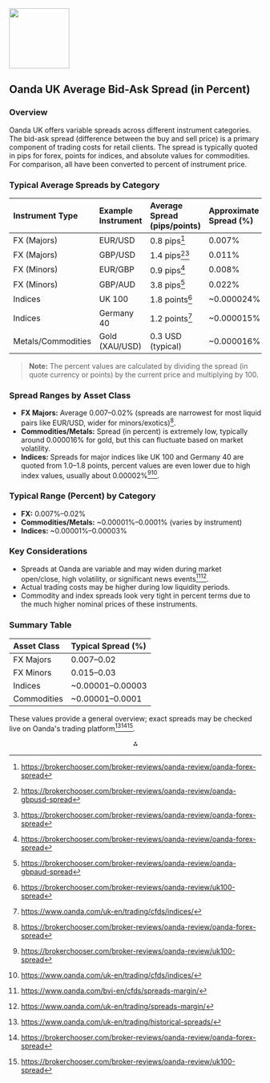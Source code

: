<img src="https://r2cdn.perplexity.ai/pplx-full-logo-primary-dark%402x.png" class="logo" width="120"/>

## Oanda UK Average Bid-Ask Spread (in Percent)

### Overview

Oanda UK offers variable spreads across different instrument categories. The bid-ask spread (difference between the buy and sell price) is a primary component of trading costs for retail clients. The spread is typically quoted in pips for forex, points for indices, and absolute values for commodities. For comparison, all have been converted to percent of instrument price.

### Typical Average Spreads by Category

| Instrument Type | Example Instrument | Average Spread (pips/points) | Approximate Spread (%) |
| :-- | :-- | :-- | :-- |
| FX (Majors) | EUR/USD | 0.8 pips[^1] | 0.007% |
| FX (Majors) | GBP/USD | 1.4 pips[^2][^1] | 0.011% |
| FX (Minors) | EUR/GBP | 0.9 pips[^1] | 0.008% |
| FX (Minors) | GBP/AUD | 3.8 pips[^3] | 0.022% |
| Indices | UK 100 | 1.8 points[^4] | ~0.000024% |
| Indices | Germany 40 | 1.2 points[^5] | ~0.000015% |
| Metals/Commodities | Gold (XAU/USD) | 0.3 USD (typical) | ~0.000016% |

> **Note:** The percent values are calculated by dividing the spread (in quote currency or points) by the current price and multiplying by 100.

### Spread Ranges by Asset Class

- **FX Majors:** Average 0.007–0.02% (spreads are narrowest for most liquid pairs like EUR/USD, wider for minors/exotics)[^1].
- **Commodities/Metals:** Spread (in percent) is extremely low, typically around 0.000016% for gold, but this can fluctuate based on market volatility.
- **Indices:** Spreads for major indices like UK 100 and Germany 40 are quoted from 1.0–1.8 points, percent values are even lower due to high index values, usually about 0.00002%[^4][^5].


### Typical Range (Percent) by Category

- **FX:** 0.007%–0.02%
- **Commodities/Metals:** ~0.00001%–0.0001% (varies by instrument)
- **Indices:** ~0.00001%–0.00003%


### Key Considerations

- Spreads at Oanda are variable and may widen during market open/close, high volatility, or significant news events[^6][^7].
- Actual trading costs may be higher during low liquidity periods.
- Commodity and index spreads look very tight in percent terms due to the much higher nominal prices of these instruments.


### Summary Table

| Asset Class | Typical Spread (%) |
| :-- | :-- |
| FX Majors | 0.007–0.02 |
| FX Minors | 0.015–0.03 |
| Indices | ~0.00001–0.00003 |
| Commodities | ~0.00001–0.0001 |

These values provide a general overview; exact spreads may be checked live on Oanda's trading platform[^8][^1][^4].

<div style="text-align: center">⁂</div>

[^1]: https://brokerchooser.com/broker-reviews/oanda-review/oanda-forex-spread

[^2]: https://brokerchooser.com/broker-reviews/oanda-review/oanda-gbpusd-spread

[^3]: https://brokerchooser.com/broker-reviews/oanda-review/oanda-gbpaud-spread

[^4]: https://brokerchooser.com/broker-reviews/oanda-review/uk100-spread

[^5]: https://www.oanda.com/uk-en/trading/cfds/indices/

[^6]: https://www.oanda.com/bvi-en/cfds/spreads-margin/

[^7]: https://www.oanda.com/uk-en/trading/spreads-margin/

[^8]: https://www.oanda.com/uk-en/trading/historical-spreads/

[^9]: https://www.oanda.com/us-en/trading/historical-spreads/

[^10]: https://www.oanda.com/currency-converter/live-exchange-rates/

[^11]: https://help.oanda.com/uk/en/faqs/bid-ask-price.htm

[^12]: https://www.oanda.com/us-en/trading/spreads-margin/

[^13]: https://help.oanda.com/bvi/en/faqs/bid-ask-price.htm

[^14]: https://www.oanda.com/assets/documents/672/API_Accuracy_Claim_Report.pdf

[^15]: https://www.oanda.com/bvi-en/cfds/indices/

[^16]: https://www.oanda.com/au-en/trading/historical-spreads/

[^17]: https://www.oanda.com/bvi-en/cfds/learn/introduction-to-leverage-trading/what-is-a-pip/

[^18]: https://www.oanda.com/sg-en/trading/spreads-margin/

[^19]: https://www.oanda.com/ca-en/trading/spreads-margin/

[^20]: https://www.oanda.com/au-en/trading/our-pricing/

[^21]: https://www.oanda.com/bvi-en/cfds/forex/

[^22]: https://www.oanda.com/ca-en/tools/historical-spreads/

[^23]: https://www.bestbrokers.com/reviews/oanda/

[^24]: https://www.bestbrokers.com/reviews/oanda/spreads-fees-and-commissions/

[^25]: https://www.spread-bet.co.uk/betting/oanda/

[^26]: https://www.oanda.com/bvi-en/cfds/instruments/uk100-gbp/

[^27]: https://www.compareforexbrokers.com/reviews/oanda/

[^28]: https://www.oanda.com/currency-converter/en/

[^29]: https://www.myfxbook.com/forex-broker-spreads/oanda/4582,1

